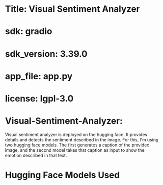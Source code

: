 # Title: Visual Sentiment Analyzer
# sdk: gradio
# sdk_version: 3.39.0
# app_file: app.py
# license: lgpl-3.0

# Visual-Sentiment-Analyzer:
Visual sentiment analyzer is deployed on the hugging face. It provides details and detects the sentiment described in the image. For this, I'm using two hugging face models. The first generates a caption of the provided image, and the second model takes that caption as input to show the emotion described in that text. 

 # Hugging Face Models Used
